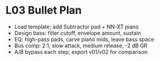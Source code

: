 # L03 Bullet Plan

- Load template; add Subtractor pad + NN-XT piano
- Design bass: filter cutoff, envelope amount, sustain
- EQ: high-pass pads, carve piano mids, leave bass space
- Bus comp: 2:1, slow attack, medium release, -2 dB GR
- A/B bypass each step; export v01/v02 for comparison

